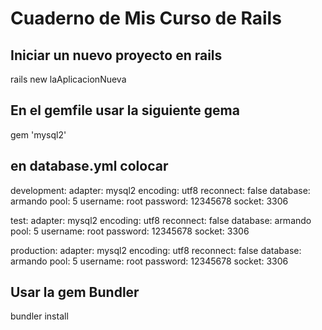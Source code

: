 # Cuaderno de Mis Curso de Rails 

## Iniciar un nuevo proyecto en rails 

rails new laAplicacionNueva


## En el gemfile usar la siguiente gema 

gem 'mysql2'

## en database.yml colocar 

development:
  adapter: mysql2
  encoding: utf8
  reconnect: false
  database: armando
  pool: 5
  username: root
  password: 12345678
  socket: 3306

test:
  adapter: mysql2
  encoding: utf8
  reconnect: false
  database: armando
  pool: 5
  username: root
  password: 12345678
  socket:  3306

production:
  adapter: mysql2
  encoding: utf8
  reconnect: false
  database: armando
  pool: 5
  username: root
  password: 12345678
  socket: 3306

 ## Usar la gem Bundler 

 bundler install
